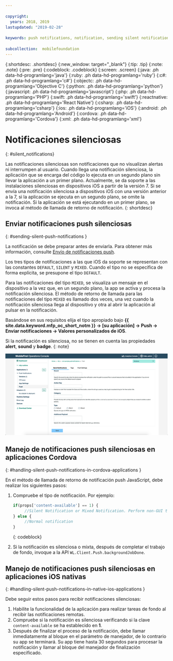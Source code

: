 ```yaml
---

copyright:
  years: 2018, 2019
lastupdated: "2019-02-28"

keywords: push notifications, notification, sending silent notifications

subcollection:  mobilefoundation
---
```


{:shortdesc: .shortdesc}
{:new_window: target="_blank"}
{:tip: .tip}
{:note: .note}
{:pre: .pre}
{:codeblock: .codeblock}
{:screen: .screen}
{:java: .ph data-hd-programlang='java'}
{:ruby: .ph data-hd-programlang='ruby'}
{:c#: .ph data-hd-programlang='c#'}
{:objectc: .ph data-hd-programlang='Objective C'}
{:python: .ph data-hd-programlang='python'}
{:javascript: .ph data-hd-programlang='javascript'}
{:php: .ph data-hd-programlang='PHP'}
{:swift: .ph data-hd-programlang='swift'}
{:reactnative: .ph data-hd-programlang='React Native'}
{:csharp: .ph data-hd-programlang='csharp'}
{:ios: .ph data-hd-programlang='iOS'}
{:android: .ph data-hd-programlang='Android'}
{:cordova: .ph data-hd-programlang='Cordova'}
{:xml: .ph data-hd-programlang='xml'}

# Notificaciones silenciosas
{: #silent_notifications}

Las notificaciones silenciosas son notificaciones que no visualizan alertas ni interrumpen al usuario. Cuando llega una notificación silenciosa, la aplicación que se encarga del código lo ejecuta en un segundo plano sin llevar la aplicación a un primer plano. Actualmente, se da soporte a las instalaciones silenciosas en dispositivos iOS a partir de la versión 7. Si se envía una notificación silenciosa a dispositivos iOS con una versión anterior a la 7, si la aplicación se ejecuta en un segundo plano, se omite la notificación. Si la aplicación se está ejecutando en un primer plano, se invoca al método de llamada de retorno de notificación.
{: shortdesc}

## Enviar notificaciones push silenciosas
{: #sending-silent-push-notifications }

La notificación se debe preparar antes de enviarla. Para obtener más información, consulte [Envío de notificaciones push](/docs/services/mobilefoundation?topic=mobilefoundation-send_push_notifications#send_push_notifications).

Los tres tipos de notificaciones a las que iOS da soporte se representan con las constantes `DEFAULT`, `SILENT` y `MIXED`. Cuando el tipo no se especifica de forma explícita, se presupone el tipo `DEFAULT`.

Para las notificaciones del tipo `MIXED`, se visualiza un mensaje en el dispositivo a la vez que, en un segundo plano, la app se activa y procesa la notificación silenciosa. El método de retorno de llamada para las notificaciones del tipo `MIXED` es llamado dos veces, una vez cuando la notificación silenciosa llega al dispositivo y otra al abrir la aplicación al pulsar en la notificación.

Basándose en sus requisitos elija el tipo apropiado bajo **{{ site.data.keyword.mfp_oc_short_notm }} → [su aplicación] → Push → Enviar notificaciones → Valores personalizados de iOS**.

Si la notificación es silenciosa, no se tienen en cuenta las propiedades **alert**, **sound** y **badge**.
{: note}

![Cómo establecer el tipo de notificación de las notificaciones silenciosas de iOS en {{ site.data.keyword.mfp_oc_short_notm }}](images/notification-type-for-silent-notifications.png)

## Manejo de notificaciones push silenciosas en aplicaciones Cordova
{: #handling-silent-push-notifications-in-cordova-applications }

En el método de llamada de retorno de notificación push JavaScript, debe realizar los siguientes pasos:

1. Compruebe el tipo de notificación. Por ejemplo:

   ```javascript
   if(props['content-available'] == 1) {
        //Silent Notification or Mixed Notification. Perform non-GUI tasks here.
   } else {
        //Normal notification
   }
   ```
   {: codeblock}

2. Si la notificación es silenciosa o mixta, después de completar el trabajo de fondo, invoque a la API `WL.Client.Push.backgroundJobDone`.

## Manejo de notificaciones push silenciosas en aplicaciones iOS nativas
{: #handling-silent-push-notifications-in-native-ios-applications }

Debe seguir estos pasos para recibir notificaciones silenciosas:

1. Habilite la funcionalidad de la aplicación para realizar tareas de fondo al recibir las notificaciones remotas.
2. Compruebe si la notificación es silenciosa verificando si la clave `content-available` se ha establecido en **1**.
3. Después de finalizar el proceso de la notificación, debe llamar inmediatamente al bloque en el parámetro de manejador, de lo contrario su app se terminará. Su app tiene hasta 30 segundos para procesar la notificación y llamar al bloque del manejador de finalización especificado.
